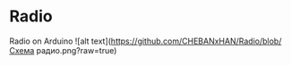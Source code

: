 # Radio
Radio on Arduino
![alt text](https://github.com/CHEBANxHAN/Radio/blob/Схема радио.png?raw=true)
